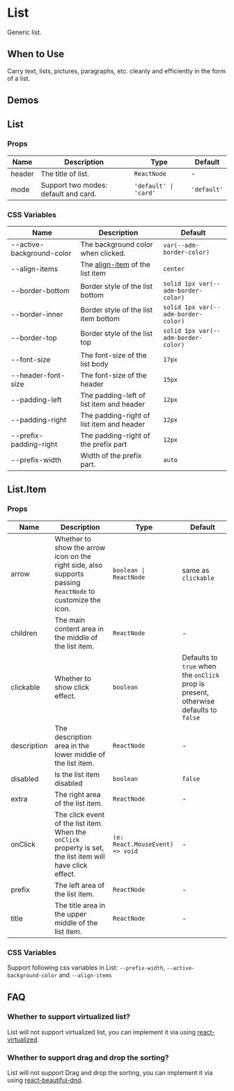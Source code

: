 # List

Generic list.

## When to Use

Carry text, lists, pictures, paragraphs, etc. cleanly and efficiently in the form of a list.

## Demos

<code src="./demos/demo1.tsx"></code>

<code src="./demos/demo3.tsx"></code>

<code src="./demos/demo2.tsx"></code>

## List

### Props

| Name   | Description                          | Type                  | Default     |
| ------ | ------------------------------------ | --------------------- | ----------- |
| header | The title of list.                   | `ReactNode`           | -           |
| mode   | Support two modes: default and card. | `'default' \| 'card'` | `'default'` |

### CSS Variables

| Name                      | Description                                                                                     | Default                             |
| ------------------------- | ----------------------------------------------------------------------------------------------- | ----------------------------------- |
| --active-background-color | The background color when clicked.                                                              | `var(--adm-border-color)`           |
| --align-items             | The [align-item](https://developer.mozilla.org/en-US/docs/Web/CSS/align-items) of the list item | `center`                            |
| --border-bottom           | Border style of the list bottom                                                                 | `solid 1px var(--adm-border-color)` |
| --border-inner            | Border style of the list item bottom                                                            | `solid 1px var(--adm-border-color)` |
| --border-top              | Border style of the list top                                                                    | `solid 1px var(--adm-border-color)` |
| --font-size               | The font-size of the list body                                                                  | `17px`                              |
| --header-font-size        | The font-size of the header                                                                     | `15px`                              |
| --padding-left            | The padding-left of list item and header                                                        | `12px`                              |
| --padding-right           | The padding-right of list item and header                                                       | `12px`                              |
| --prefix-padding-right    | The padding-right of the prefix part                                                            | `12px`                              |
| --prefix-width            | Width of the prefix part.                                                                       | `auto`                              |

## List.Item

### Props

| Name        | Description                                                                                                 | Type                            | Default                                                                              |
| ----------- | ----------------------------------------------------------------------------------------------------------- | ------------------------------- | ------------------------------------------------------------------------------------ |
| arrow       | Whether to show the arrow icon on the right side, also supports passing `ReactNode` to customize the icon.  | `boolean \| ReactNode`          | same as `clickable`                                                                  |
| children    | The main content area in the middle of the list item.                                                       | `ReactNode`                     | -                                                                                    |
| clickable   | Whether to show click effect.                                                                               | `boolean`                       | Defaults to `true` when the `onClick` prop is present, otherwise defaults to `false` |
| description | The description area in the lower middle of the list item.                                                  | `ReactNode`                     | -                                                                                    |
| disabled    | Is the list item disabled                                                                                   | `boolean`                       | `false`                                                                              |
| extra       | The right area of the list item.                                                                            | `ReactNode`                     | -                                                                                    |
| onClick     | The click event of the list item. When the `onClick` property is set, the list item will have click effect. | `(e: React.MouseEvent) => void` | -                                                                                    |
| prefix      | The left area of the list item.                                                                             | `ReactNode`                     | -                                                                                    |
| title       | The title area in the upper middle of the list item.                                                        | `ReactNode`                     | -                                                                                    |

### CSS Variables

Support following css variables in List: `--prefix-width`, `--active-background-color` and `--align-items`

## FAQ

### Whether to support virtualized list?

List will not support virtualized list, you can implement it via using [react-virtualized](https://github.com/bvaughn/react-virtualized).

### Whether to support drag and drop the sorting?

List will not support Drag and drop the sorting, you can implement it via using [react-beautiful-dnd](https://github.com/atlassian/react-beautiful-dnd).
